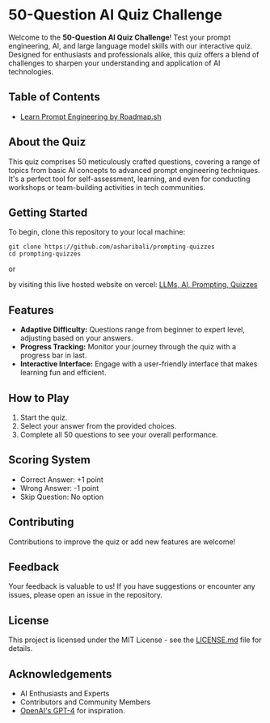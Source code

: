 # 50-Question AI Quiz Challenge

Welcome to the **50-Question AI Quiz Challenge**! Test your prompt engineering, AI, and large language model skills with our interactive quiz. Designed for enthusiasts and professionals alike, this quiz offers a blend of challenges to sharpen your understanding and application of AI technologies.

## Table of Contents
- [Learn Prompt Engineering by Roadmap.sh](https://roadmap.sh/prompt-engineering)

## About the Quiz
This quiz comprises 50 meticulously crafted questions, covering a range of topics from basic AI concepts to advanced prompt engineering techniques. It's a perfect tool for self-assessment, learning, and even for conducting workshops or team-building activities in tech communities.

## Getting Started
To begin, clone this repository to your local machine:
```
git clone https://github.com/asharibali/prompting-quizzes
cd prompting-quizzes
```
or 

by visiting this live hosted website on vercel:
[LLMs, AI, Prompting, Quizzes](https://prompting-quizzes.vercel.app/)

## Features
- **Adaptive Difficulty:** Questions range from beginner to expert level, adjusting based on your answers.
- **Progress Tracking:** Monitor your journey through the quiz with a progress bar in last.
- **Interactive Interface:** Engage with a user-friendly interface that makes learning fun and efficient.

## How to Play
1. Start the quiz.
2. Select your answer from the provided choices.
5. Complete all 50 questions to see your overall performance.

## Scoring System
- Correct Answer: +1 point
- Wrong Answer: -1 point
- Skip Question: No option

## Contributing
Contributions to improve the quiz or add new features are welcome!

## Feedback
Your feedback is valuable to us! If you have suggestions or encounter any issues, please open an issue in the repository.

## License
This project is licensed under the MIT License - see the [LICENSE.md](LICENSE.md) file for details.

## Acknowledgements
- AI Enthusiasts and Experts
- Contributors and Community Members
- [OpenAI's GPT-4](https://openai.com/gpt-4) for inspiration.
